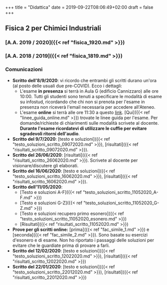 +++
title = "Didattica"
date = 2019-09-22T08:06:49+02:00
draft = false
+++

## Fisica 2 per Chimici Industriali

### [A.A. 2019 / 2020]({{< ref "fisica_1920.md" >}})
### [A.A. 2018 / 2019]({{< ref "fisica_1819.md" >}})

### Comunicazioni

* **Scritto dell'8/9/2020**: vi ricordo che entrambi gli scritti durano un'ora (al posto delle usuali due pre-COVID). Ecco i dettagli:
	* L'esame **in presenza** si terrà in Aula G (edificio Cannizzaro) alle ore 10:00. Tutti gli studenti sono tenuti a specificare le modalità di esame su infostud, ricordando che chi non si prenota per l'esame in presenza non riceverà l'email necessaria per accedere all'Ateneo.
	* L'esame **online** si terrà alle ore 11:30 a questo [link](https://meet.google.com/rsi-kcek-gdv). [Qui]({{< ref "linee_guida_online.md" >}}) trovate le linee guida per l'esame. Per domande/richieste di chiarimenti sulle modalità scrivete al docente. **Durante l'esame ricordatevi di utilizzare le cuffie per evitare sgradevoli ritorni dell'audio**.
* **Scritto del 9/7/2020**: [testo e soluzioni]({{< ref "testo_soluzioni_scritto_09072020.md" >}}), [risultati]({{< ref "risultati_scritto_09072020.md" >}}).
* **Scritto del 26/06/2020**: [risultati]({{< ref "risultati_scritto_26062020.md" >}}). Scrivete al docente per visionare/discutere gli elaborati.
* **Scritto del 16/06/2020**: [testo e soluzioni]({{< ref "testo_soluzioni_scritto_16062020.md" >}}), [risultati]({{< ref "risultati_scritto_16062020.md" >}}).
* **Scritto dell'11/05/2020**:
	* [Testo e soluzioni A-F]({{< ref "testo_soluzioni_scritto_11052020_A-F.md" >}})
	* [Testo e soluzioni G-Z]({{< ref "testo_soluzioni_scritto_11052020_G-Z.md" >}})
	* [Testo e soluzioni recupero primo esonero]({{< ref "testo_soluzioni_scritto_11052020_esonero.md" >}})
	* [Risultati]({{< ref "risultati_scritto_11052020.md" >}})
* **Prove per gli scritti online:** [prima]({{< ref "fac_simile_1.md" >}}) e [seconda]({{< ref "fac_simile_2.md" >}}). Sono basate su esercizi d'esonero e di esame. Non ho riportato i passaggi delle soluzioni per evitare che le guardiate prima di provare a farli.
* **Scritto del 12/02/2020**:  [testo e soluzioni]({{< ref "testo_soluzioni_scritto_12022020.md" >}}), [risultati]({{< ref "risultati_scritto_12022020.md" >}})
* **Scritto del 22/01/2020**:  [testo e soluzioni]({{< ref "testo_soluzioni_scritto_22012020.md" >}}), [risultati]({{< ref "risultati_scritto_22012020.md" >}})
